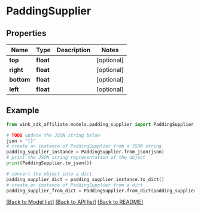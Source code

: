 # PaddingSupplier


## Properties

Name | Type | Description | Notes
------------ | ------------- | ------------- | -------------
**top** | **float** |  | [optional] 
**right** | **float** |  | [optional] 
**bottom** | **float** |  | [optional] 
**left** | **float** |  | [optional] 

## Example

```python
from wink_sdk_affiliate.models.padding_supplier import PaddingSupplier

# TODO update the JSON string below
json = "{}"
# create an instance of PaddingSupplier from a JSON string
padding_supplier_instance = PaddingSupplier.from_json(json)
# print the JSON string representation of the object
print(PaddingSupplier.to_json())

# convert the object into a dict
padding_supplier_dict = padding_supplier_instance.to_dict()
# create an instance of PaddingSupplier from a dict
padding_supplier_from_dict = PaddingSupplier.from_dict(padding_supplier_dict)
```
[[Back to Model list]](../README.md#documentation-for-models) [[Back to API list]](../README.md#documentation-for-api-endpoints) [[Back to README]](../README.md)


